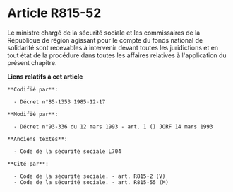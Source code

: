# Article R815-52

Le ministre chargé de la sécurité sociale et les commissaires de la République de région agissant pour le compte du fonds
national de solidarité sont recevables à intervenir devant toutes les juridictions et en tout état de la procédure dans
toutes les affaires relatives à l'application du présent chapitre.

**Liens relatifs à cet article**

	**Codifié par**:

	  - Décret n°85-1353 1985-12-17

	**Modifié par**:

	  - Décret n°93-336 du 12 mars 1993 - art. 1 () JORF 14 mars 1993

	**Anciens textes**:

	  - Code de la sécurité sociale L704

	**Cité par**:

	  - Code de la sécurité sociale. - art. R815-2 (V)
	  - Code de la sécurité sociale. - art. R815-55 (M)

